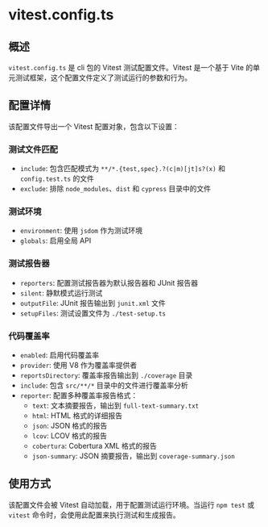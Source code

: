 # vitest.config.ts

## 概述

`vitest.config.ts` 是 cli 包的 Vitest 测试配置文件。Vitest 是一个基于 Vite 的单元测试框架，这个配置文件定义了测试运行的参数和行为。

## 配置详情

该配置文件导出一个 Vitest 配置对象，包含以下设置：

### 测试文件匹配
- `include`: 包含匹配模式为 `**/*.{test,spec}.?(c|m)[jt]s?(x)` 和 `config.test.ts` 的文件
- `exclude`: 排除 `node_modules`、`dist` 和 `cypress` 目录中的文件

### 测试环境
- `environment`: 使用 `jsdom` 作为测试环境
- `globals`: 启用全局 API

### 测试报告器
- `reporters`: 配置测试报告器为默认报告器和 JUnit 报告器
- `silent`: 静默模式运行测试
- `outputFile`: JUnit 报告输出到 `junit.xml` 文件
- `setupFiles`: 测试设置文件为 `./test-setup.ts`

### 代码覆盖率
- `enabled`: 启用代码覆盖率
- `provider`: 使用 V8 作为覆盖率提供者
- `reportsDirectory`: 覆盖率报告输出到 `./coverage` 目录
- `include`: 包含 `src/**/*` 目录中的文件进行覆盖率分析
- `reporter`: 配置多种覆盖率报告格式：
  - `text`: 文本摘要报告，输出到 `full-text-summary.txt`
  - `html`: HTML 格式的详细报告
  - `json`: JSON 格式的报告
  - `lcov`: LCOV 格式的报告
  - `cobertura`: Cobertura XML 格式的报告
  - `json-summary`: JSON 摘要报告，输出到 `coverage-summary.json`

## 使用方式

该配置文件会被 Vitest 自动加载，用于配置测试运行环境。当运行 `npm test` 或 `vitest` 命令时，会使用此配置来执行测试和生成报告。